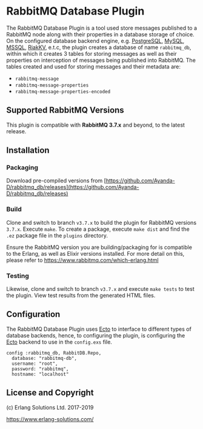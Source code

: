 # RabbitMQ Database Plugin

The RabbitMQ Database Plugin is a tool used  store messages published to a RabbitMQ node along with their properties in a database storage of choice. On the configured database backend engine, e.g. [PostgreSQL](https://www.postgresql.org/), [MySQL](https://www.mysql.com/), [MSSQL](https://www.microsoft.com/en-in/sql-server/sql-server-2019), [RiakKV](https://docs.riak.com/index.html), e.t.c, the plugin creates a database of name `rabbitmq_db`, within which it creates 3 tables for storing messages as well as their properties on interception of messages being published into RabbitMQ. The tables created and used for storing messages and their metadata are:

- `rabbitmq-message`
- `rabbitmq-message-properties`
- `rabbitmq-message-properties-encoded`

## Supported RabbitMQ Versions

This plugin is compatible with **RabbitMQ 3.7.x** and beyond, to the latest release.

## Installation

### Packaging

Download pre-compiled versions from [https://github.com/Ayanda-D/rabbitmq_db/releases](https://github.com/Ayanda-D/rabbitmq_db/releases)

### Build

Clone and switch to branch `v3.7.x` to build the plugin for RabbitMQ versions `3.7.x`. Execute `make`. To create a package, execute `make dist` and find the `.ez` package file in the `plugins` directory.

Ensure the RabbitMQ version you are building/packaging for is compatible to the Erlang, as well as Elixir versions installed. For more detail on this, please refer to https://www.rabbitmq.com/which-erlang.html

### Testing

Likewise, clone and switch to branch `v3.7.x` and execute `make tests` to test the plugin. View test results from the generated HTML files.

## Configuration

The RabbitMQ Database Plugin uses [Ecto](https://github.com/elixir-ecto/ecto) to interface to different types of database backends, hence, to configuring the plugin, is configuring the [Ecto](https://github.com/elixir-ecto/ecto) backend to use in the `config.exs` file.

```
config :rabbitmq_db, RabbitDB.Repo,
  database: "rabbitmq-db",
  username: "root",
  password: "rabbitmq",
  hostname: "localhost"
```

## License and Copyright

(c) Erlang Solutions Ltd. 2017-2019

https://www.erlang-solutions.com/
